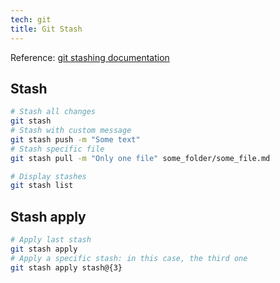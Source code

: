 ```yaml
---
tech: git
title: Git Stash
---
```


Reference: [git stashing documentation](https://git-scm.com/book/en/v1/Git-Tools-Stashing)

## Stash

```sh
# Stash all changes
git stash
# Stash with custom message
git stash push -m "Some text"
# Stash specific file
git stash pull -m "Only one file" some_folder/some_file.md

# Display stashes
git stash list
```

## Stash apply

```sh
# Apply last stash
git stash apply
# Apply a specific stash: in this case, the third one
git stash apply stash@{3}
```
